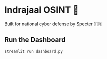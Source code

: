 # Indrajaal OSINT 🔱
Built for national cyber defense by Specter 🇮🇳

## Run the Dashboard
```bash
streamlit run dashboard.py
```